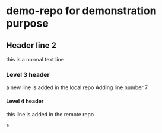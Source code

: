 # demo-repo for demonstration purpose
## Header line 2
this is a normal text line

### Level 3 header
a new line is added in the local repo
Adding line number 7

#### Level 4 header
this line is added in the remote repo

```
a
```
